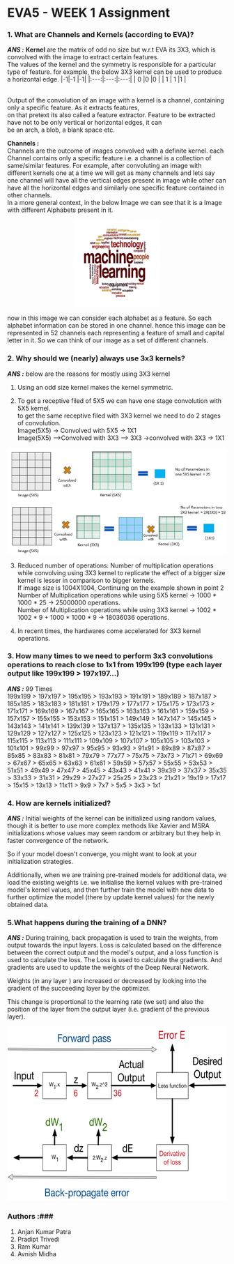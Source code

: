 # EVA5 - WEEK 1 Assignment #

### 1. What are Channels and Kernels (according to EVA)? ###
***ANS :***
**Kernel** are the matrix of odd no size but w.r.t EVA its 3X3, which is convolved with the image to extract certain features.
<br/>The values of the kernel and the symmetry is responsible for a particular type of feature.
for example, the below 3X3 kernel can be used to produce a horizontal edge.
|-1|-1 |-1|
|:---:|:---:|:---:|
| 0 |0 |0 |
| 1 | 1 |1 |

<br/> Output of the convolution of an image with a kernel is a channel, containing only a specific feature. As it extracts features,
<br/> on that pretext its also called a feature extractor. Feature to be extracted have not to be only vertical or horizontal edges, it can
<br/> be an arch, a blob, a  blank space etc.

__**Channels :**__
<br/> Channels are the outcome of images convolved with a definite kernel. each Channel contains only a specific feature i.e. a channel is a collection of same/similar features. For example, after convoluting an image with different kernels one at a time we will get as many channels and lets say one channel will have all the vertical
edges present in image while other can have all the horizontal edges and similarly one specific feature contained in other channels.
<br/> In a more general context, in the below Image we can see that it is a Image with different Alphabets present in it.
<p align ="center">
  <img width= 200, height = 200 src="Resources/Alphabet.PNG">			  
</p>

now in this image we can consider each alphabet as a feature. So each alphabet information can be stored in one channel. hence this image can be represented in 52 channels each representing a feature of small and capital letter in it. So we can think of our image as a set of different channels.

### 2. Why should we (nearly) always use 3x3 kernels? ###
***ANS :***
below are the reasons for mostly using 3X3 kernel
1. Using an odd size kernel makes the kernel symmetric.

2. To get a receptive filed of 5X5 we can have one stage convolution with 5X5 kernel.
<br/>to get the same receptive filed with 3X3 kernel we need to do 2 stages of convolution.
<br/> Image(5X5) -> Convolved with 5X5 -> 1X1
<br/> Image(5X5) -->Convolved with 3X3 --> 3X3 ->convolved with 3X3 -> 1X1
<p align ="center">
  <img  src="Resources/Kernel.png">			  
</p>

3. Reduced number of operations:
Number of multiplication operations while convolving using 3X3 kernel to replicate the effect of a bigger size kernel is lesser in comparison to bigger kernels.
<br/> If image size is 1004X1004, Continuing on the example shown in point 2
<br/> Number of Multiplication operations while using 5X5 kernel -> 1000 * 1000 * 25 -> 25000000 operations.
<br/> Number of Multiplication operations while using 3X3 kernel -> 1002 * 1002 * 9 + 1000 * 1000 * 9 -> 18036036 operations.

4. In recent times, the hardwares come accelerated for 3X3 kernel operations.


### 3. How many times to we need to perform 3x3 convolutions operations to reach close to 1x1 from 199x199 (type each layer output like 199x199 > 197x197...) ###
***ANS :***
99 Times
<br/>
 199x199 > 197x197 > 195x195 > 193x193 > 191x191 > 189x189 > 187x187 > 185x185 > 183x183 > 181x181 > 179x179 > 177x177 > 175x175 > 173x173 > 171x171 > 169x169 > 167x167 > 165x165 > 163x163 > 161x161 > 159x159 > 157x157 > 155x155 > 153x153 > 151x151 > 149x149 > 147x147 > 145x145 > 143x143 > 141x141 > 139x139 > 137x137 > 135x135 > 133x133 > 131x131 > 129x129 > 127x127 > 125x125 > 123x123 > 121x121 > 119x119 > 117x117 > 115x115 > 113x113 > 111x111 > 109x109 > 107x107 > 105x105 > 103x103 > 101x101 > 99x99 > 97x97 > 95x95 > 93x93 > 91x91 > 89x89 > 87x87 > 85x85 > 83x83 > 81x81 > 79x79 > 77x77 > 75x75 > 73x73 > 71x71 > 69x69 > 67x67 > 65x65 > 63x63 > 61x61 > 59x59 > 57x57 > 55x55 > 53x53 > 51x51 > 49x49 > 47x47 > 45x45 > 43x43 > 41x41 > 39x39 > 37x37 > 35x35 > 33x33 > 31x31 > 29x29 > 27x27 > 25x25 > 23x23 > 21x21 > 19x19 > 17x17 > 15x15 > 13x13 > 11x11 > 9x9 > 7x7 > 5x5 > 3x3 > 1x1

### 4. How are kernels initialized? ###
***ANS :***
Initial weights of the kernel can be initialized using random values, though it is better to use more complex methods like Xavier and MSRA initializations whose values may seem random or arbitrary but they help in faster convergence of the network.

So if your model doesn't converge, you might want to look at your initialization strategies.

Additionally, when we are training pre-trained models for additional data, we load the existing weights i.e. we initialise the kernel values with pre-trained model's kernel values, and then further train the model with new data to further optimize the model (there by update kernel values) for the newly obtained data.

### 5.What happens during the training of a DNN? ###
***ANS :***
During training, back propagation is used to train the weights, from output towards the input layers. Loss is calculated based on the difference between the correct output and the model's output, and a loss function is used to calculate the loss. The Loss is used to calculate the gradients. And gradients are used to update the weights of the Deep Neural Network.

Weights (in any layer ) are increased or decreased by looking into the gradient of the succeeding layer by the optimizer.

This change is proportional to the learning rate (we set) and also the position of the layer from the output layer (i.e. gradient of the previous layer).

<p align ="center">
  <img widht= 400, height = 400 src="Resources/errorback.png">			  
</p>

### Authors :###
1. Anjan Kumar Patra
2. Pradipt Trivedi
3. Ram Kumar
4. Avnish Midha
